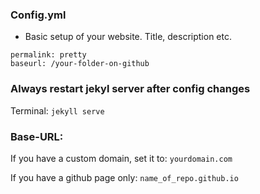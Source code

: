 ### Config.yml
- Basic setup of your website. Title, description etc.

```
permalink: pretty
baseurl: /your-folder-on-github
```
### Always restart jekyl server after config changes
Terminal: `jekyll serve`

### Base-URL:
If you have a custom domain, set it to:
`yourdomain.com`

If you have a github page only:
`name_of_repo.github.io`
